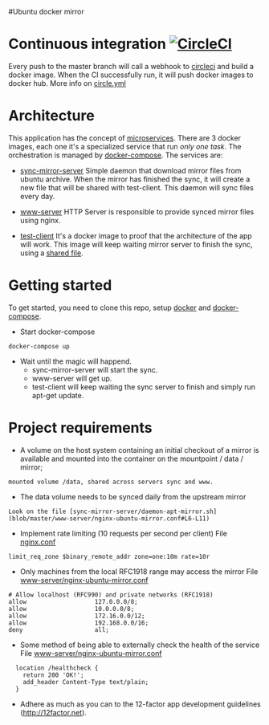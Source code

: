 #Ubuntu docker mirror

# Continuous integration [![CircleCI](https://circleci.com/gh/gianrubio/ubuntu-docker-mirror.svg?style=svg)](https://circleci.com/gh/gianrubio/ubuntu-docker-mirror)

Every push to the master branch will call a webhook to [circleci](https://circleci.com/gh/gianrubio/ubuntu-docker-mirror/) and build a docker image. 
When the CI successfully run, it will push docker images to docker hub. More info on [circle.yml](blob/master/circle.yml#L25-27)

# Architecture

This application has the concept of [microservices](http://martinfowler.com/articles/microservices.html).
There are 3 docker images, each one it's a specialized service that run *only one task*. The orchestration is managed by [docker-compose](blob/master/docker-compose.yml). The services are:

* [sync-mirror-server](blob/master/sync-mirror-server/Dockerfile)
Simple daemon that download mirror files from ubuntu archive. When the mirror has finished the sync, it will create a new file that will be shared with test-client.
This daemon will sync files every day.

* [www-server](blob/master/www-server/Dockerfile)
HTTP Server is responsible to provide synced mirror files using nginx.

* [test-client](blob/master/test-client/Dockerfile)
It's a docker image to proof that the architecture of the app will work. This image will keep waiting mirror server to finish the sync, using a [shared file](blob/master/test-client/wait-sync-server-finish.sh). 

# Getting started

To get started, you need to clone this repo, setup [docker](https://docs.docker.com/engine/installation/) and [docker-compose](https://docs.docker.com/compose/install/).

* Start docker-compose
```
docker-compose up
```
* Wait until the magic will happend.  
  * sync-mirror-server will start the sync.
  * www-server will get up.
  * test-client will keep waiting the sync server to finish and simply run apt-get update. 
 
# Project requirements

* A volume on the host system containing an initial checkout of a mirror is available and mounted into the container on the mountpoint / data / mirror;

```
mounted volume /data, shared across servers sync and www.
```

* The data volume needs to be synced daily from the upstream mirror

```
Look on the file [sync-mirror-server/daemon-apt-mirror.sh](blob/master/www-server/nginx-ubuntu-mirror.conf#L6-L11)
```

* Implement rate limiting (10 requests per second per client)
File [nginx.conf](blob/master/www-server/Dockerfile#L10)

```
limit_req_zone $binary_remote_addr zone=one:10m rate=10r
```

* Only machines from the local RFC1918 range may access the mirror
File [www-server/nginx-ubuntu-mirror.conf](blob/master/www-server/nginx-ubuntu-mirror.conf#L6-L11)

```
# Allow localhost (RFC990) and private networks (RFC1918)
allow                   127.0.0.0/8;
allow                   10.0.0.0/8;
allow                   172.16.0.0/12;
allow                   192.168.0.0/16;
deny                    all;
```

* Some method of being able to externally check the health of the service
File [www-server/nginx-ubuntu-mirror.conf](blob/master/www-server/nginx-ubuntu-mirror.conf#L16-L19)

```
  location /healthcheck {
    return 200 'OK!';
    add_header Content-Type text/plain;
  }
```
* Adhere as much as you can to the 12-factor app development guidelines (http://12factor.net).